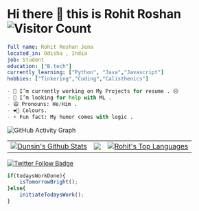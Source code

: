 # Hi there 👋 this is **Rohit Roshan** ![Visitor Count](https://profile-counter.glitch.me/0-0Rohit-Roshan/count.svg)
```yaml
full name: Rohit Roshan Jena
located_in: Odisha , India
job: Student
education: ["B.tech"]
currently_learning: ["Python", "Java","Javascript"]
hobbies: ["Tinkering","Coding","Calisthenics"]
```
```Python <--Code Fenced-->
- 🔭 I’m currently working on My Projects for resume . 😐
- 🤔 I’m looking for help with ML .
- 😄 Pronouns: He/Him .
- ❤‍🔥 Colours.
- ⚡ Fun fact: My humor comes with logic .
```
![GitHub Activity Graph](https://activity-graph.herokuapp.com/graph?username=0-0Rohit-Roshan&bg_color=1d2a3a&color=5BCDEC&line=FF7F50&point=FFFFFF&hide_border=true)

<table>
  <tr>
    <td>
       <a href="https://github.com/0-0Rohit-Roshan"><img alt="Dunsin's Github Stats" src="https://github-readme-stats.vercel.app/api?username=0-0Rohit-Roshan&show_icons=true&count_private=true&theme=react&hide_border=true&bg_color=1d2a3a" /></a>
    </td>
    <td>
       <a href="http://www.github.com/0-0Rohit-Roshan"><img src="https://github-readme-streak-stats.herokuapp.com/?user=0-0Rohit-Roshan&stroke=ffffff&background=1d2a3a&ring=5BCDEC&fire=5BCDEC&currStreakNum=ffffff&currStreakLabel=5BCDEC&sideNums=ffffff&sideLabels=ffffff&dates=ffffff&hide_border=true" /></a>
    </td>
    <td>
      <a href="https://github.com/0-0Rohit-Roshan"><img alt="Rohit's Top Languages" src="https://github-readme-stats.vercel.app/api/top-langs/?username=0-0Rohit-Roshan&langs_count=8&count_private=true&layout=compact&theme=react&hide_border=true&bg_color=1d2a3a"/></a>
    </td>
  </tr>
 </table>

[![Twitter Follow Badge](https://img.shields.io/twitter/follow/00RohitRoshan?color=0F182A&logo=twitter&style=for-the-badge)](https://twitter.com/00RohitRoshan)
```Javascript
if(todaysWorkDone){
	isTomorrowBright();
}else{
	initiateTodaysWork();
}
```

<!--
**0-0Rohit-Roshan/0-0Rohit-Roshan** is a ✨ _special_ ✨ repository because its `README.md` (this file) appears on your GitHub profile.

Here are some ideas to get you started:

- 🔭 I’m currently working on ...
- 🌱 I’m currently learning ...
- 👯 I’m looking to collaborate on ...
- 🤔 I’m looking for help with ...
- 💬 Ask me about ...
- 📫 How to reach me: ...
- 😄 Pronouns: ...
- ⚡ Fun fact: .....
-->
